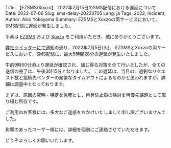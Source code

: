 Title: 【EZSMS/Xoxzo】 2022年7月15日のSMS配信における遅延について
Date: 2022-07-06
Slug: sms-delay-20220705
Lang: ja
Tags: 2022; incident;
Author: Aiko Yokoyama
Summary: EZSMSとXoxzoの両サービスにおいて、SMS配信に遅延が発生しました。

平素は [EZSMS](https://www.ezsms.biz/ja/) および [Xoxzo](https://www.xoxzo.com/ja/) をご利用いただき、誠にありがとうございます。

[弊社ツイッターにて通知](https://twitter.com/xoxzocom/status/1537357487632171008 )の通り、2022年7月5日(火)、
EZSMSとXoxzoの両サービスにおいて、SMS配信に、最大5時間28分の遅延が発生いたしました。

午前9時50分頃より遅延が確認され、講じ得る対策を全て行いましたが、全ての送信の完了は、午後3時15分となりました。
この遅延は、当日の、過剰なリクエスト数と接続先ベンダーの頻繁なタイムアウトによるものかと思われますが、詳細は調査中となっております。

まずは、原因の究明・特定を急務とし、再発防止策の検討を再優先課題として取り組む所存です。

ご利用のお客様には、多大なご迷惑をおかけいたしまして申し訳ございませんでした。

影響のあったユーザー様には、詳細を個別にご連絡させていただきます。

どうぞよろしくお願いいたします。
